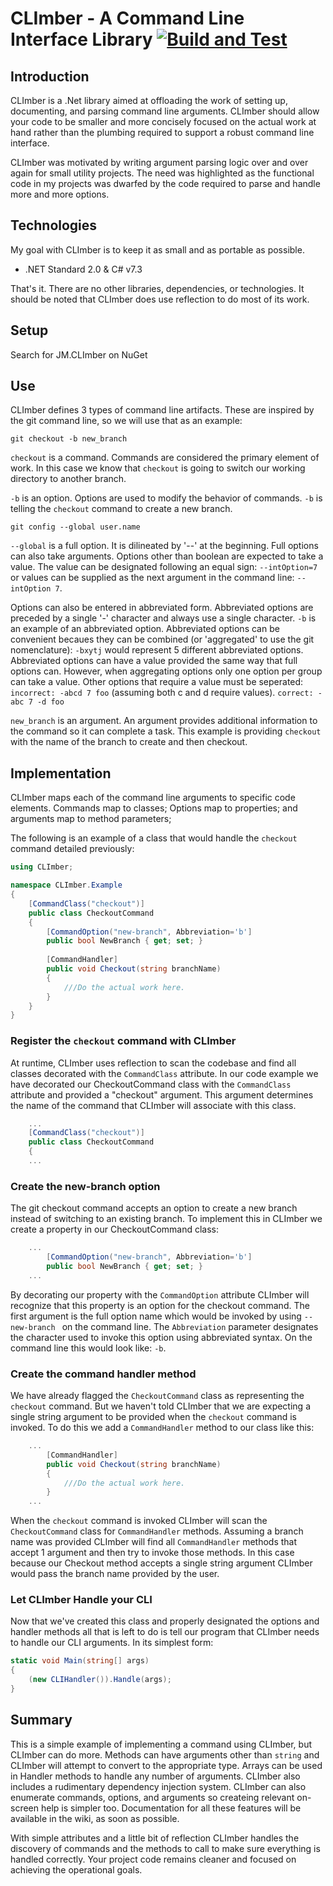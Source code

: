 # CLImber - A Command Line Interface Library [![Build and Test](https://github.com/JosephMartell/CLImber/actions/workflows/BuildAndTest.yml/badge.svg?branch=main)](https://github.com/JosephMartell/CLImber/actions/workflows/BuildAndTest.yml)

## Introduction
CLImber is a .Net library aimed at offloading the work of setting up, documenting, and parsing command line arguments. CLImber should allow your code to be smaller and more concisely focused on the actual work at hand rather than the plumbing required to support a robust command line interface.

CLImber was motivated by writing argument parsing logic over and over again for small utility projects. The need was highlighted as the functional code in my projects was dwarfed by the code required to parse and handle more and more options.

## Technologies
My goal with CLImber is to keep it as small and as portable as possible.
 * .NET Standard 2.0 & C# v7.3

That's it. There are no other libraries, dependencies, or technologies. It should be noted that CLImber does use reflection to do most of its work.

## Setup
Search for JM.CLImber on NuGet

## Use
CLImber defines 3 types of command line artifacts. These are inspired by the git command line, so we will use that as an example:

`git checkout -b new_branch`

`checkout` is a command. Commands are considered the primary element of work. In this case we know that `checkout` is going to switch our working directory to another branch.

`-b` is an option. Options are used to modify the behavior of commands. `-b` is telling the `checkout` command to create a new branch.

`git config --global user.name`

`--global` is a full option. It is dilineated by '--' at the beginning. Full options can also take arguments. Options other than boolean are expected to take a value. The value can be designated following an equal sign: `--intOption=7` or values can be supplied as the next argument in the command line: `--intOption 7`.

Options can also be entered in abbreviated form. Abbreviated options are preceded by a single '-' character and always use a single character. `-b` is an example of an abbreviated option. Abbreviated options can be convenient becaues they can be combined (or 'aggregated' to use the git nomenclature): `-bxytj` would represent 5 different abbreviated options. Abbreviated options can have a value provided the same way that full options can. However, when aggregating options only one option per group can take a value. Other options that require a value must be seperated: `incorrect: -abcd 7 foo` (assuming both c and d require values). `correct: -abc 7 -d foo`

`new_branch` is an argument. An argument provides additional information to the command so it can complete a task. This example is providing `checkout` with the name of the branch to create and then checkout.

## Implementation
CLImber maps each of the command line arguments to specific code elements. Commands map to classes; Options map to properties; and arguments map to method parameters;

The following is an example of a class that would handle the `checkout` command detailed previously:
```c#
using CLImber;

namespace CLImber.Example
{
    [CommandClass("checkout")]
    public class CheckoutCommand
    {
        [CommandOption("new-branch", Abbreviation='b']
        public bool NewBranch { get; set; }
        
        [CommandHandler]
        public void Checkout(string branchName)
        {
            ///Do the actual work here.
        }
    }
}
```

### Register the `checkout` command with CLImber
At runtime, CLImber uses reflection to scan the codebase and find all classes decorated with the `CommandClass` attribute. In our code example we have decorated our CheckoutCommand class with the `CommandClass` attribute and provided a "checkout" argument. This argument determines the name of the command that CLImber will associate with this class.
```c#
    ...
    [CommandClass("checkout")]
    public class CheckoutCommand
    {
    ...
```
### Create the new-branch option
The git checkout command accepts an option to create a new branch instead of switching to an existing branch. To implement this in CLImber we create a property in our CheckoutCommand class:

```c#
    ...
        [CommandOption("new-branch", Abbreviation='b']
        public bool NewBranch { get; set; }
    ...
```
By decorating our property with the `CommandOption` attribute CLImber will recognize that this property is an option for the checkout command. The first argument is the full option name which would be invoked by using `--new-branch ` on the command line. The `Abbreviation` parameter designates the character used to invoke this option using abbreviated syntax. On the command line this would look like: `-b`.

### Create the command handler method
We have already flagged the `CheckoutCommand` class as representing the `checkout` command. But we haven't told CLImber that we are expecting a single string argument to be provided when the `checkout` command is invoked. To do this we add a `CommandHandler` method to our class like this:

```c#
    ...
        [CommandHandler]
        public void Checkout(string branchName)
        {
            ///Do the actual work here.
        }
    ...
```
When the `checkout` command is invoked CLImber will scan the `CheckoutCommand` class for `CommandHandler` methods. Assuming a branch name was provided CLImber will find all `CommandHandler` methods that accept 1 argument and then try to invoke those methods. In this case because our Checkout method accepts a single string argument CLImber would pass the branch name provided by the user. 


### Let CLImber Handle your CLI
Now that we've created this class and properly designated the options and handler methods all that is left to do is tell our program that CLImber needs to handle our CLI arguments. In its simplest form:

```c#
static void Main(string[] args)
{
    (new CLIHandler()).Handle(args);
}

```

## Summary
This is a simple example of implementing a command using CLImber, but CLImber can do more. Methods can have arguments other than `string` and CLImber will attempt to convert to the appropriate type. Arrays can be used in Handler methods to handle any number of arguments. CLImber also includes a rudimentary dependency injection system. CLImber can also enumerate commands, options, and arguments so createing relevant on-screen help is simpler too.  Documentation for all these features will be available in the wiki, as soon as possible.

With simple attributes and a little bit of reflection CLImber handles the discovery of commands and the methods to call to make sure everything is handled correctly. Your project code remains cleaner and focused on achieving the operational goals.
